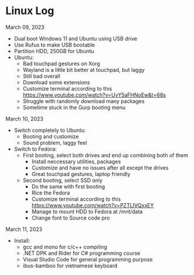 # Linux Log

March 09, 2023
  - Dual boot Windows 11 and Ubuntu using USB drive
  - Use Rufus to make USB bootable
  - Partition HDD, 250GB for Ubuntu
  - Ubuntu:
    - Bad touchpad gestures on Xorg
    - Wayland is a little bit better at touchpad, but laggy
    - Still bad overall
    - Download some extensions
    - Customize terminal according to this https://www.youtube.com/watch?v=UvY5aFHNoEw&t=68s
    - Struggle with randomly download many packages
    - Sometime stuck in the Gurp booting menu
 
 March 10, 2023
  - Switch completely to Ubuntu:
    - Booting and customize
    - Sound problem, laggy feel
  - Switch to Fedora:
    - First booting, select both drives and end up combining both of them
      - Install neccessary utilities, packages
      - Customize and have no issues after all except the drives
      - Great touchpad gestures, laptop friendly
    - Second booting, select SSD only
      - Do the same with first booting
      - Rice the Fedora
      - Customize terminal according to this https://www.youtube.com/watch?v=PZTLIVQxxEY
      - Manage to mount HDD to Fedora at /mnt/data
      - Change font to Source code pro

March 11, 2023
  - Install:
    - gcc and mono for c/c++ compiling
    - .NET DPK and Rider for C# programming course
    - Visual Studio Code for general programming purpose
    - ibus-bamboo for vietnamese keyboard
